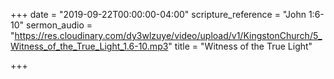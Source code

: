 +++
date = "2019-09-22T00:00:00-04:00"
scripture_reference = "John 1:6-10"
sermon_audio = "https://res.cloudinary.com/dy3wlzuye/video/upload/v1/KingstonChurch/5_Witness_of_the_True_Light_1.6-10.mp3"
title = "Witness of the True Light"

+++
